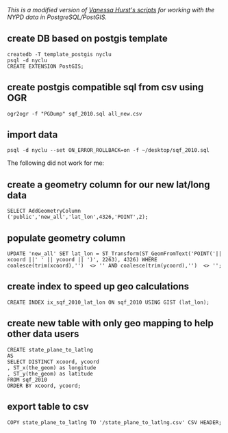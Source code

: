 *This is a modified version of [Vanessa Hurst's scripts](https://github.com/DBNess/nyclu) for working with the NYPD data in PostgreSQL/PostGIS.*

## create DB based on postgis template

	createdb -T template_postgis nyclu
	psql -d nyclu
	CREATE EXTENSION PostGIS;

## create postgis compatible sql from csv using OGR

	ogr2ogr -f "PGDump" sqf_2010.sql all_new.csv 

## import data

	psql -d nyclu --set ON_ERROR_ROLLBACK=on -f ~/desktop/sqf_2010.sql


The following did not work for me: 

## create a geometry column for our new lat/long data

	SELECT AddGeometryColumn ('public','new_all','lat_lon',4326,'POINT',2);
    
## populate geometry column

	UPDATE 'new_all' SET lat_lon = ST_Transform(ST_GeomFromText('POINT('|| xcoord ||' ' || ycoord || ')', 2263), 4326) WHERE coalesce(trim(xcoord),'')  <> '' AND coalesce(trim(ycoord),'')  <> '';


## create index to speed up geo calculations

	CREATE INDEX ix_sqf_2010_lat_lon ON sqf_2010 USING GIST (lat_lon);

## create new table with only geo mapping to help other data users

	CREATE state_plane_to_latlng 
	AS
	SELECT DISTINCT xcoord, ycoord
	, ST_x(the_geom) as longitude
	, ST_y(the_geom) as latitude
	FROM sqf_2010
	ORDER BY xcoord, ycoord;

## export table to csv

	COPY state_plane_to_latlng TO '/state_plane_to_latlng.csv' CSV HEADER;



